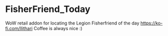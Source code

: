 # FisherFriend_Today
WoW retail addon for locating the Legion Fisherfriend of the day
https://ko-fi.com/llithari Coffee is always nice :)
